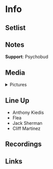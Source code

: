 # Info

## Setlist

## Notes

**Support**: Psychobud

## Media 

<details>
  <summary>Pictures</summary>
  <img alt="Flyer" title="Flyer" src="19850103f.jpg" height="200" />  
  <img alt="Clipping" title="Clipping" src="19850103a.jpg" height="200" />
</details>

## Line Up

* Anthony Kiedis
* Flea
* Jack Sherman
* Cliff Martinez

## Recordings

## Links